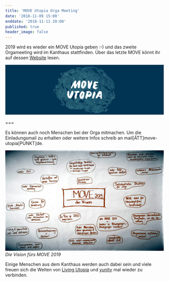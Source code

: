 ```yaml
---
title: 'MOVE Utopia Orga Meeting'
date: '2018-11-09 15:00'
enddate: '2018-11-11 20:00'
published: true
header_image: false
---
```


2019 wird es wieder ein MOVE Utopia geben :-) und das zweite Orgameeting wird im Kanthaus stattfinden. Über das letzte MOVE könnt ihr auf dessen [Website](https://move-utopia.de) lesen.

![](MOVE_logo.jpg)

===

Es können auch noch Menschen bei der Orga mitmachen. Um die Einladungsmail zu erhalten oder weitere Infos schreib an mail[ÄTT]move-utopia[PUNKT]de.


![Die Vision für MOVE 2019](move_19_vision.jpg)
_Die Vision fürs MOVE 2019_

Einige Menschen aus dem Kanthaus werden auch dabei sein und viele freuen sich die Welten von [Living Utopia](http://livingutopia.org/) und [yunity](https://yunity.org) mal wieder zu verbinden.

